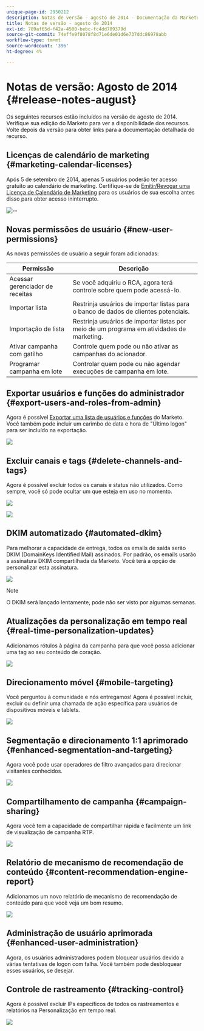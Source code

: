 ```yaml
---
unique-page-id: 2950212
description: Notas de versão - agosto de 2014 - Documentação da Marketo - Documentação do produto
title: Notas de versão - agosto de 2014
exl-id: 789af65d-f42a-4500-bebc-fc4dd709379d
source-git-commit: 74effe9f8078f8d71e6de01d6e737ddc86978abb
workflow-type: tm+mt
source-wordcount: '396'
ht-degree: 4%

---
```


# Notas de versão: Agosto de 2014 {#release-notes-august}

Os seguintes recursos estão incluídos na versão de agosto de 2014. Verifique sua edição do Marketo para ver a disponibilidade dos recursos. Volte depois da versão para obter links para a documentação detalhada do recurso.

## Licenças de calendário de marketing {#marketing-calendar-licenses}

Após 5 de setembro de 2014, apenas 5 usuários poderão ter acesso gratuito ao calendário de marketing. Certifique-se de [Emitir/Revogar uma Licença de Calendário de Marketing](/help/marketo/product-docs/core-marketo-concepts/marketing-calendar/understanding-the-calendar/issue-revoke-a-marketing-calendar-license.md) para os usuários de sua escolha antes disso para obter acesso ininterrupto.

![--](assets/image2014-9-16-9-3a45-3a52.png)

## Novas permissões de usuário {#new-user-permissions}

As novas permissões de usuário a seguir foram adicionadas:

| Permissão | Descrição |
|---|---|
| Acessar gerenciador de receitas | Se você adquiriu o RCA, agora terá controle sobre quem pode acessá-lo. |
| Importar lista | Restrinja usuários de importar listas para o banco de dados de clientes potenciais. |
| Importação de lista | Restrinja usuários de importar listas por meio de um programa em atividades de marketing. |
| Ativar campanha com gatilho | Controle quem pode ou não ativar as campanhas do acionador. |
| Programar campanha em lote | Controlar quem pode ou não agendar execuções de campanha em lote. |

## Exportar usuários e funções do administrador {#export-users-and-roles-from-admin}

Agora é possível [Exportar uma lista de usuários e funções](/help/marketo/product-docs/administration/users-and-roles/export-a-list-of-users-and-roles.md) do Marketo. Você também pode incluir um carimbo de data e hora de &quot;Último logon&quot; para ser incluído na exportação.

![](assets/image2014-9-16-12-3a20-3a16.png)

## Excluir canais e tags {#delete-channels-and-tags}

Agora é possível excluir todos os canais e status não utilizados. Como sempre, você só pode ocultar um que esteja em uso no momento.

![](assets/image2014-9-16-12-3a20-3a30.png)

![](assets/image2014-9-16-12-3a23-3a4.png)

## DKIM automatizado {#automated-dkim}

Para melhorar a capacidade de entrega, todos os emails de saída serão DKIM (DomainKeys Identified Mail) assinados. Por padrão, os emails usarão a assinatura DKIM compartilhada da Marketo. Você terá a opção de personalizar esta assinatura.

![](assets/image2014-9-16-12-3a23-3a16.png)

>[!NOTE]
>
>O DKIM será lançado lentamente, pode não ser visto por algumas semanas.

## Atualizações da personalização em tempo real {#real-time-personalization-updates}

Adicionamos rótulos à página da campanha para que você possa adicionar uma tag ao seu conteúdo de coração.

![](assets/image2014-9-16-12-3a23-3a28.png)

## Direcionamento móvel {#mobile-targeting}

Você perguntou à comunidade e nós entregamos! Agora é possível incluir, excluir ou definir uma chamada de ação específica para usuários de dispositivos móveis e tablets.

![](assets/image2014-9-16-12-3a23-3a43.png)

## Segmentação e direcionamento 1:1 aprimorado {#enhanced-segmentation-and-targeting}

Agora você pode usar operadores de filtro avançados para direcionar visitantes conhecidos.

![](assets/image2014-9-16-12-3a23-3a56.png)

## Compartilhamento de campanha {#campaign-sharing}

Agora você tem a capacidade de compartilhar rápida e facilmente um link de visualização de campanha RTP.

![](assets/image2014-9-16-12-3a24-3a22.png)

## Relatório de mecanismo de recomendação de conteúdo {#content-recommendation-engine-report}

Adicionamos um novo relatório de mecanismo de recomendação de conteúdo para que você veja um bom resumo.

![](assets/image2014-9-16-12-3a24-3a42.png)

## Administração de usuário aprimorada {#enhanced-user-administration}

Agora, os usuários administradores podem bloquear usuários devido a várias tentativas de logon com falha. Você também pode desbloquear esses usuários, se desejar.

## Controle de rastreamento {#tracking-control}

Agora é possível excluir IPs específicos de todos os rastreamentos e relatórios na Personalização em tempo real.

![](assets/image2014-9-16-12-3a24-3a55.png)
